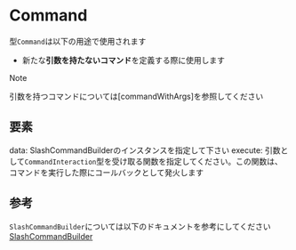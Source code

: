 # Command
型`Command`は以下の用途で使用されます  
* 新たな**引数を持たないコマンド**を定義する際に使用します  
> [!NOTE]
> 引数を持つコマンドについては[commandWithArgs]を参照してください
## 要素
data: SlashCommandBuilderのインスタンスを指定して下さい
execute: 引数として`CommandInteraction`型を受け取る関数を指定してください。この関数は、コマンドを実行した際にコールバックとして発火します

## 参考
`SlashCommandBuilder`については以下のドキュメントを参考にしてください[SlashCommandBuilder](https://discord.js.org/docs/packages/builders/1.6.0/SlashCommandBuilder:Class)
